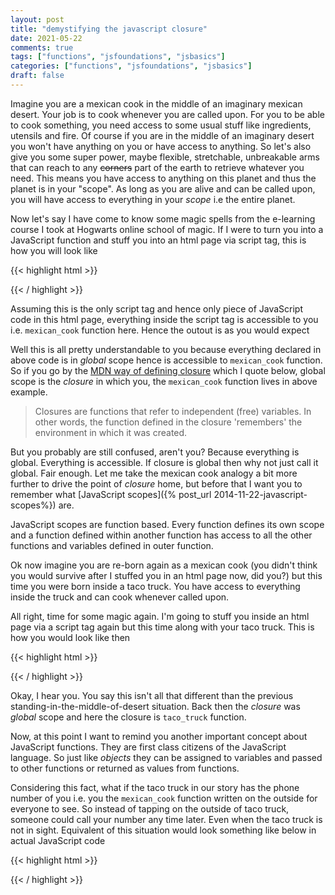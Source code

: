 ```yaml
---
layout: post
title: "demystifying the javascript closure"
date: 2021-05-22
comments: true
tags: ["functions", "jsfoundations", "jsbasics"]
categories: ["functions", "jsfoundations", "jsbasics"]
draft: false
---
```


Imagine you are a mexican cook in the middle of an imaginary mexican desert. Your job is to cook whenever you are called upon. For you to be able to cook something, you need access to some usual stuff like ingredients, utensils and fire. Of course if you are in the middle of an imaginary desert you won't have anything on you or have access to anything. So let's also give you some super power, maybe flexible, stretchable, unbreakable arms that can reach to any <s>corners</s> part of the earth to retrieve whatever you need. This means you have access to anything on this planet and thus the planet is in your "scope". As long as you are alive and can be called upon, you will have access to everything in your _scope_ i.e the entire planet.

Now let's say I have come to know some magic spells from the e-learning course I took at Hogwarts online school of magic. If I were to turn you into a JavaScript function and stuff you into an html page via script tag, this is how you will look like


{{< highlight html >}}
<script>
var frying_pan = 'magic';
var oil = 'olive';
var tortilla = 'plain tortilla';

function mexican_cook() {
	console.log('add ' + oil + ' oil to ' + frying_pan
		+ ' frying pan and do something with ' + tortilla);
	// I'm not a mexican cook so not sure
	// what and how the hell you are going to cook something so
	// TODO: get a real mexican cook to fill in the details
}

mexican_cook();
</script>
{{< / highlight >}}

Assuming this is the only script tag and hence only piece of JavaScript code in this html page, everything inside the script tag is accessible to you i.e. <code>mexican_cook</code> function here. Hence the outout is as you would expect

Well this is all pretty understandable to you because everything declared in above code is in *global* scope hence is accessible to <code>mexican_cook</code> function. So if you go by the [MDN way of defining closure](https://developer.mozilla.org/en-US/docs/Web/JavaScript/Closures) which I quote below, global scope is the *closure* in which you, the <code>mexican_cook</code> function lives in above example.

> Closures are functions that refer to independent (free) variables. In other words, the function defined in the closure 'remembers' the environment in which it was created.


But you probably are still confused, aren't you? Because everything is global. Everything is accessible. If closure is global then why not just call it global. Fair enough. Let me take the mexican cook analogy a bit more further to drive the point of _closure_ home, but before that I want you to remember what [JavaScript scopes]({% post_url 2014-11-22-javascript-scopes%}) are.

JavaScript scopes are function based. Every function defines its own scope and a function defined within another function has access to all the other functions and variables defined in outer function.

Ok now imagine you are re-born again as a mexican cook (you didn't think you would survive after I stuffed you in an html page now, did you?) but this time you were born inside a taco truck. You have access to everything inside the truck and can cook whenever called upon.

All right, time for some magic again. I'm going to stuff you inside an html page via a script tag again but this time along with your taco truck. This is how you would look like then


{{< highlight html >}}
<script>

function taco_truck() {
	var frying_pan = 'magic';
	var oil = 'olive';
	var tortilla = 'plain tortilla';

	function mexican_cook() {
		console.log('add ' + oil + ' oil to ' + frying_pan
			+ ' frying pan and do something with ' + tortilla);
		// I'm not a mexican cook so not sure
		// what and how the hell you are going to cook something so
		// TODO: get a real mexican cook to fill in the details
	}

	mexican_cook(); // calling you to cook something
}
// imagine I'm tapping on the outside of your truck here
// to get you to cook something for me
taco_truck();

</script>
{{< / highlight >}}

Okay, I hear you. You say this isn't all that different than the previous standing-in-the-middle-of-desert situation. Back then the _closure_ was _global_ scope and here the closure is <code>taco_truck</code> function.

Now, at this point I want to remind you another important concept about JavaScript functions. They are first class citizens of the JavaScript language. So just like _objects_ they can be assigned to variables and passed to other functions or returned as values from functions.

Considering this fact, what if the taco truck in our story has the phone number of you i.e. you the <code>mexican_cook</code> function written on the outside for everyone to see. So instead of tapping on the outside of taco truck, someone could call your number any time later. Even when the taco truck is not in sight. Equivalent of this situation would look something like below in actual JavaScript code


{{< highlight html >}}
<script>

function taco_truck() {
	var frying_pan = 'magic';
	var oil = 'olive';
	var tortilla = 'plain tortilla';

	function mexican_cook() {
		console.log('add ' + oil + ' oil to ' + frying_pan
			+ ' frying pan and do something with ' + tortilla);
		// I'm not a mexican cook so not sure
		// what and how the hell you are going to cook something so
		// TODO: get a real mexican cook to fill in the details
	}

	return mexican_cook; // taco truck is handing your number to anyone seeing it
}
// imagine someone just drove by your taco_truck and wrote down your number
var cook_number = taco_truck();

taco_truck = null; // taco_truck is out of sight

setTimeout(function() {
		cook_number(); // calling the mexican_cook after 3 looooooong seconds
	}, 3000);

</script>
{{< / highlight >}}